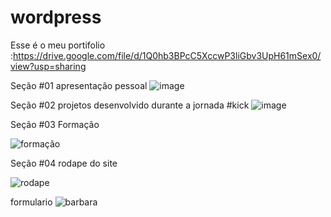 # wordpress
Esse é o meu portifolio :https://drive.google.com/file/d/1Q0hb3BPcC5XccwP3liGbv3UpH61mSex0/view?usp=sharing

Seção #01 apresentação pessoal 
![image](https://user-images.githubusercontent.com/89865694/145089320-3e883939-e1fc-424c-bc9f-2ab8bc985974.png)

Seção #02 projetos desenvolvido durante a jornada #kick
![image](https://user-images.githubusercontent.com/89865694/145091604-75abe085-24a5-4dc2-8d75-12373745bf8e.png)

Seção #03 Formação 

![formação ](https://user-images.githubusercontent.com/89865694/145422135-bcf49b36-3a30-48d7-b259-2f1e21c0e798.jpg)

Seção #04 rodape do site 

![rodape](https://user-images.githubusercontent.com/89865694/145423298-46a43d6e-94a6-463d-bc4e-0763fd34d8c6.jpg)

formulario ![barbara](https://user-images.githubusercontent.com/89865694/146583431-f98ce639-468e-43f1-baee-0a2612e6a370.png)









